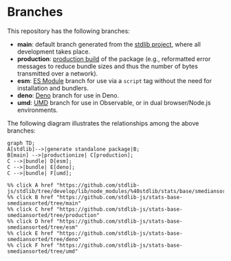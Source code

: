 <!--

@license Apache-2.0

Copyright (c) 2022 The Stdlib Authors.

Licensed under the Apache License, Version 2.0 (the "License");
you may not use this file except in compliance with the License.
You may obtain a copy of the License at

    http://www.apache.org/licenses/LICENSE-2.0

Unless required by applicable law or agreed to in writing, software
distributed under the License is distributed on an "AS IS" BASIS,
WITHOUT WARRANTIES OR CONDITIONS OF ANY KIND, either express or implied.
See the License for the specific language governing permissions and
limitations under the License.

-->

# Branches

This repository has the following branches:

-   **main**: default branch generated from the [stdlib project][stdlib-url], where all development takes place.
-   **production**: [production build][production-url] of the package (e.g., reformatted error messages to reduce bundle sizes and thus the number of bytes transmitted over a network).
-   **esm**: [ES Module][esm-url] branch for use via a `script` tag without the need for installation and bundlers.
-   **deno**: [Deno][deno-url] branch for use in Deno.
-   **umd**: [UMD][umd-url] branch for use in Observable, or in dual browser/Node.js environments.

The following diagram illustrates the relationships among the above branches:

```mermaid
graph TD;
A[stdlib]-->|generate standalone package|B;
B[main] -->|productionize| C[production];
C -->|bundle| D[esm];
C -->|bundle| E[deno];
C -->|bundle| F[umd];

%% click A href "https://github.com/stdlib-js/stdlib/tree/develop/lib/node_modules/%40stdlib/stats/base/smediansorted"
%% click B href "https://github.com/stdlib-js/stats-base-smediansorted/tree/main"
%% click C href "https://github.com/stdlib-js/stats-base-smediansorted/tree/production"
%% click D href "https://github.com/stdlib-js/stats-base-smediansorted/tree/esm"
%% click E href "https://github.com/stdlib-js/stats-base-smediansorted/tree/deno"
%% click F href "https://github.com/stdlib-js/stats-base-smediansorted/tree/umd"
```

[stdlib-url]: https://github.com/stdlib-js/stdlib/tree/develop/lib/node_modules/%40stdlib/stats/base/smediansorted
[production-url]: https://github.com/stdlib-js/stats-base-smediansorted/tree/production
[deno-url]: https://github.com/stdlib-js/stats-base-smediansorted/tree/deno
[umd-url]: https://github.com/stdlib-js/stats-base-smediansorted/tree/umd
[esm-url]: https://github.com/stdlib-js/stats-base-smediansorted/tree/esm